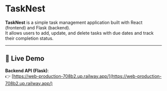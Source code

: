 # TaskNest

**TaskNest** is a simple task management application built with React (frontend) and Flask (backend).  
It allows users to add, update, and delete tasks with due dates and track their completion status.

---

## 🔗 Live Demo

**Backend API (Flask)**:  
👉 [https://web-production-708b2.up.railway.app/](https://web-production-708b2.up.railway.app/)

